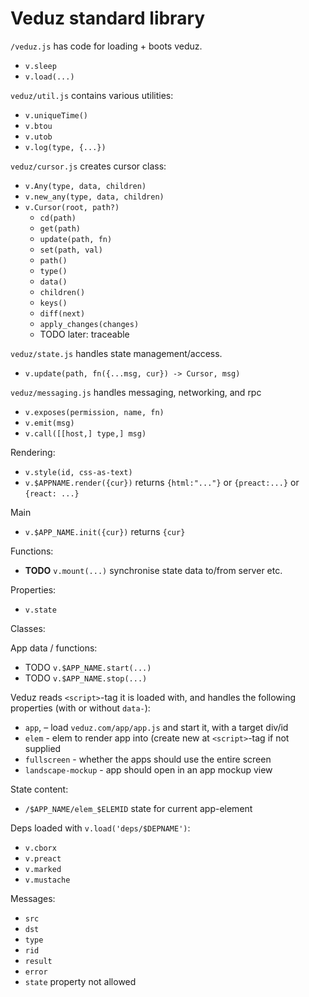 # Veduz standard library


`/veduz.js` has code for loading + boots veduz.

- `v.sleep`
- `v.load(...)`

`veduz/util.js` contains various utilities:

- `v.uniqueTime()`
- `v.btou`
- `v.utob`
- `v.log(type, {...})`

`veduz/cursor.js` creates cursor class:

- `v.Any(type, data, children)`
- `v.new_any(type, data, children)`
- `v.Cursor(root, path?)`
    - `cd(path)`
    - `get(path)`
    - `update(path, fn)`
    - `set(path, val)`
    - `path()`
    - `type()`
    - `data()`
    - `children()`
    - `keys()`
    - `diff(next)`
    - `apply_changes(changes)`
    - TODO later: traceable

`veduz/state.js` handles state management/access.

- `v.update(path, fn({...msg, cur}) -> Cursor, msg)`

`veduz/messaging.js` handles messaging, networking, and rpc

- `v.exposes(permission, name, fn)`
- `v.emit(msg)`
- `v.call([[host,] type,] msg)`

Rendering:

- `v.style(id, css-as-text)`
- `v.$APPNAME.render({cur})` returns `{html:"..."}` or `{preact:...}` or `{react: ...}`

Main

- `v.$APP_NAME.init({cur})` returns `{cur}`

Functions:

- **TODO** `v.mount(...)` synchronise state data to/from server etc.

Properties:

- `v.state`

Classes:

App data / functions:

- TODO `v.$APP_NAME.start(...)`
- TODO `v.$APP_NAME.stop(...)`

Veduz reads `<script>`-tag it is loaded with, and handles the following properties (with or without `data-`):

- `app`, – load `veduz.com/app/app.js` and start it, with a target div/id
- `elem` - elem to render app into (create new at `<script>`-tag if not supplied
- `fullscreen` - whether the apps should use the entire screen
- `landscape-mockup` - app should open in an app mockup view



State content:

- `/$APP_NAME/elem_$ELEMID` state for current app-element

Deps loaded with `v.load('deps/$DEPNAME')`:
- `v.cborx`
- `v.preact`
- `v.marked`
- `v.mustache`

Messages:

- `src`
- `dst`
- `type`
- `rid`
- `result`
- `error`
- `state` property not allowed

